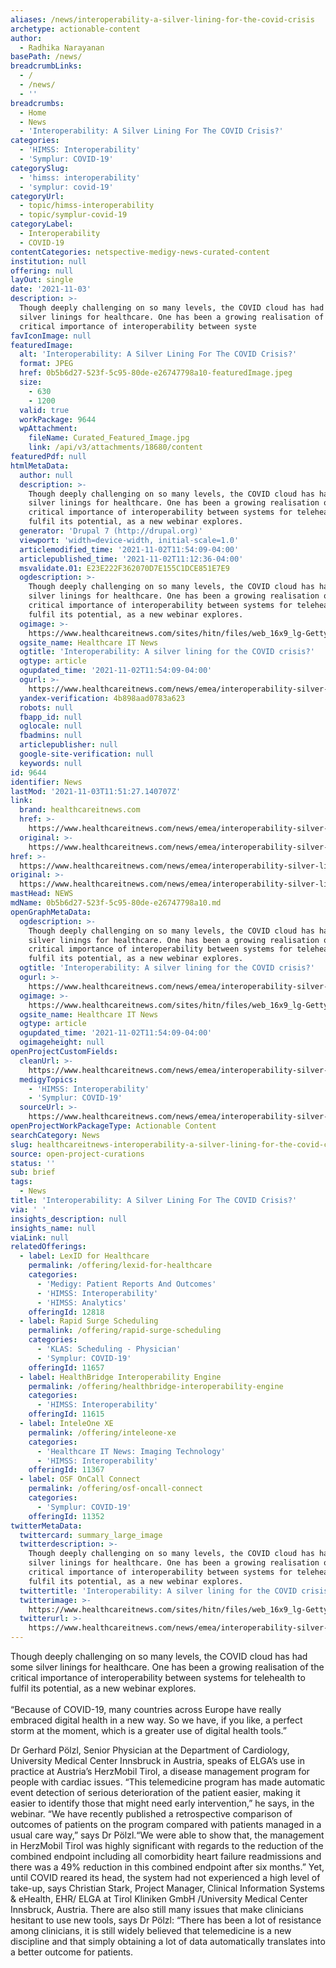 ```yaml
---
aliases: /news/interoperability-a-silver-lining-for-the-covid-crisis
archetype: actionable-content
author:
  - Radhika Narayanan
basePath: /news/
breadcrumbLinks:
  - /
  - /news/
  - ''
breadcrumbs:
  - Home
  - News
  - 'Interoperability: A Silver Lining For The COVID Crisis?'
categories:
  - 'HIMSS: Interoperability'
  - 'Symplur: COVID-19'
categorySlug:
  - 'himss: interoperability'
  - 'symplur: covid-19'
categoryUrl:
  - topic/himss-interoperability
  - topic/symplur-covid-19
categoryLabel:
  - Interoperability
  - COVID-19
contentCategories: netspective-medigy-news-curated-content
institution: null
offering: null
layOut: single
date: '2021-11-03'
description: >-
  Though deeply challenging on so many levels, the COVID cloud has had some
  silver linings for healthcare. One has been a growing realisation of the
  critical importance of interoperability between syste
favIconImage: null
featuredImage:
  alt: 'Interoperability: A Silver Lining For The COVID Crisis?'
  format: JPEG
  href: 0b5b6d27-523f-5c95-80de-e26747798a10-featuredImage.jpeg
  size:
    - 630
    - 1200
  valid: true
  workPackage: 9644
  wpAttachment:
    fileName: Curated_Featured_Image.jpg
    link: /api/v3/attachments/18680/content
featuredPdf: null
htmlMetaData:
  author: null
  description: >-
    Though deeply challenging on so many levels, the COVID cloud has had some
    silver linings for healthcare. One has been a growing realisation of the
    critical importance of interoperability between systems for telehealth to
    fulfil its potential, as a new webinar explores.
  generator: 'Drupal 7 (http://drupal.org)'
  viewport: 'width=device-width, initial-scale=1.0'
  articlemodified_time: '2021-11-02T11:54:09-04:00'
  articlepublished_time: '2021-11-02T11:12:36-04:00'
  msvalidate.01: E23E222F362070D7E155C1DCE851E7E9
  ogdescription: >-
    Though deeply challenging on so many levels, the COVID cloud has had some
    silver linings for healthcare. One has been a growing realisation of the
    critical importance of interoperability between systems for telehealth to
    fulfil its potential, as a new webinar explores.
  ogimage: >-
    https://www.healthcareitnews.com/sites/hitn/files/web_16x9_lg-GettyImages-633709811_0.jpg
  ogsite_name: Healthcare IT News
  ogtitle: 'Interoperability: A silver lining for the COVID crisis?'
  ogtype: article
  ogupdated_time: '2021-11-02T11:54:09-04:00'
  ogurl: >-
    https://www.healthcareitnews.com/news/emea/interoperability-silver-lining-covid-crisis
  yandex-verification: 4b898aad0783a623
  robots: null
  fbapp_id: null
  oglocale: null
  fbadmins: null
  articlepublisher: null
  google-site-verification: null
  keywords: null
id: 9644
identifier: News
lastMod: '2021-11-03T11:51:27.140707Z'
link:
  brand: healthcareitnews.com
  href: >-
    https://www.healthcareitnews.com/news/emea/interoperability-silver-lining-covid-crisis
  original: >-
    https://www.healthcareitnews.com/news/emea/interoperability-silver-lining-covid-crisis
href: >-
  https://www.healthcareitnews.com/news/emea/interoperability-silver-lining-covid-crisis
original: >-
  https://www.healthcareitnews.com/news/emea/interoperability-silver-lining-covid-crisis
mastHead: NEWS
mdName: 0b5b6d27-523f-5c95-80de-e26747798a10.md
openGraphMetaData:
  ogdescription: >-
    Though deeply challenging on so many levels, the COVID cloud has had some
    silver linings for healthcare. One has been a growing realisation of the
    critical importance of interoperability between systems for telehealth to
    fulfil its potential, as a new webinar explores.
  ogtitle: 'Interoperability: A silver lining for the COVID crisis?'
  ogurl: >-
    https://www.healthcareitnews.com/news/emea/interoperability-silver-lining-covid-crisis
  ogimage: >-
    https://www.healthcareitnews.com/sites/hitn/files/web_16x9_lg-GettyImages-633709811_0.jpg
  ogsite_name: Healthcare IT News
  ogtype: article
  ogupdated_time: '2021-11-02T11:54:09-04:00'
  ogimageheight: null
openProjectCustomFields:
  cleanUrl: >-
    https://www.healthcareitnews.com/news/emea/interoperability-silver-lining-covid-crisis
  medigyTopics:
    - 'HIMSS: Interoperability'
    - 'Symplur: COVID-19'
  sourceUrl: >-
    https://www.healthcareitnews.com/news/emea/interoperability-silver-lining-covid-crisis
openProjectWorkPackageType: Actionable Content
searchCategory: News
slug: healthcareitnews-interoperability-a-silver-lining-for-the-covid-crisis
source: open-project-curations
status: ''
sub: brief
tags:
  - News
title: 'Interoperability: A Silver Lining For The COVID Crisis?'
via: ' '
insights_description: null
insights_name: null
viaLink: null
relatedOfferings:
  - label: LexID for Healthcare
    permalink: /offering/lexid-for-healthcare
    categories:
      - 'Medigy: Patient Reports And Outcomes'
      - 'HIMSS: Interoperability'
      - 'HIMSS: Analytics'
    offeringId: 12818
  - label: Rapid Surge Scheduling
    permalink: /offering/rapid-surge-scheduling
    categories:
      - 'KLAS: Scheduling - Physician'
      - 'Symplur: COVID-19'
    offeringId: 11657
  - label: HealthBridge Interoperability Engine
    permalink: /offering/healthbridge-interoperability-engine
    categories:
      - 'HIMSS: Interoperability'
    offeringId: 11615
  - label: InteleOne XE
    permalink: /offering/inteleone-xe
    categories:
      - 'Healthcare IT News: Imaging Technology'
      - 'HIMSS: Interoperability'
    offeringId: 11367
  - label: OSF OnCall Connect
    permalink: /offering/osf-oncall-connect
    categories:
      - 'Symplur: COVID-19'
    offeringId: 11352
twitterMetaData:
  twittercard: summary_large_image
  twitterdescription: >-
    Though deeply challenging on so many levels, the COVID cloud has had some
    silver linings for healthcare. One has been a growing realisation of the
    critical importance of interoperability between systems for telehealth to
    fulfil its potential, as a new webinar explores.
  twittertitle: 'Interoperability: A silver lining for the COVID crisis?'
  twitterimage: >-
    https://www.healthcareitnews.com/sites/hitn/files/web_16x9_lg-GettyImages-633709811_0.jpg
  twitterurl: >-
    https://www.healthcareitnews.com/news/emea/interoperability-silver-lining-covid-crisis
---
```

<p>Though deeply challenging on so many levels, the COVID cloud has had some silver linings for healthcare. One has been a growing realisation of the critical importance of interoperability between systems for telehealth to fulfil its potential, as a new webinar explores.<br><br>“Because of COVID-19, many countries across Europe have really embraced digital health in a new way.
So we have, if you like, a perfect storm at the moment, which is a greater use of digital health tools.”</p><p>Dr Gerhard Pölzl, Senior Physician at the Department of Cardiology, University Medical Center Innsbruck in Austria, speaks of ELGA’s use in practice at Austria’s HerzMobil Tirol, a disease management program for people with cardiac issues.
“This telemedicine program has made automatic event detection of serious deterioration of the patient easier, making it easier to identify those that might need early intervention,” he says, in the webinar.
“We have recently published a retrospective comparison of outcomes of patients on the program compared with patients managed in a usual care way,” says Dr Pölzl.“We were able to show that, the management in HerzMobil Tirol was highly significant with regards to the reduction of the combined endpoint including all comorbidity heart failure readmissions and there was a 49% reduction in this combined endpoint after six months.”
Yet, until COVID reared its head, the system had not experienced a high level of take-up, says Christian Stark, Project Manager, Clinical Information Systems &amp; eHealth, EHR/ ELGA at Tirol Kliniken GmbH /University Medical Center Innsbruck, Austria.
There are also still many issues that make clinicians hesitant to use new tools, says Dr Pölzl: “There has been a lot of resistance among clinicians, it is still widely believed that telemedicine is a new discipline and that simply obtaining a lot of data automatically translates into a better outcome for patients.</p>